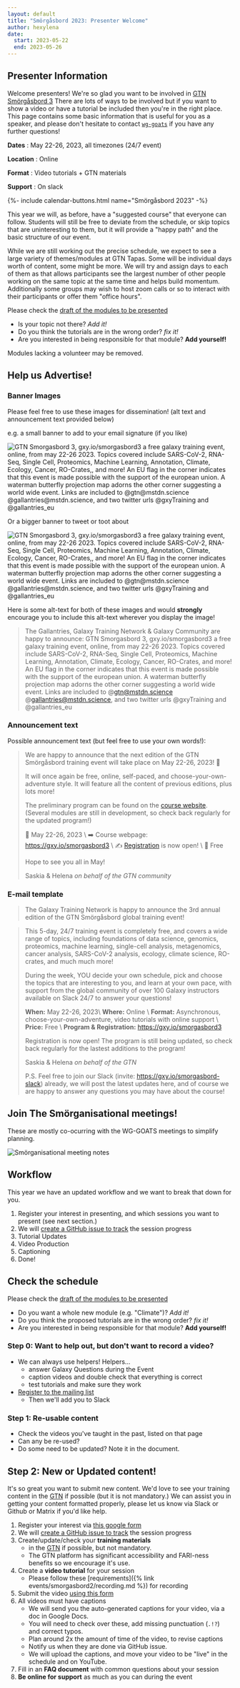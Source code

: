 ```yaml
---
layout: default
title: "Smörgåsbord 2023: Presenter Welcome"
author: hexylena
date:
  start: 2023-05-22
  end: 2023-05-26
---
```


## Presenter Information

Welcome presenters! We're so glad you want to be involved in [GTN Smörgåsbord 3]({{site.baseurl}}/events/smorgasbord3/index.html) There are lots of ways to be involved but if you want to show a video or have a tutorial be included then you're in the right place. This page contains some basic information that is useful for you as a speaker, and please don't hesitate to contact [`wg-goats`](https://gitter.im/galaxyproject/wg-goat) if you have any further questions!


**Dates**
:  May 22-26, 2023, all timezones (24/7 event)

**Location**
:  Online

**Format**
:  Video tutorials + GTN materials

**Support**
:  On slack

<div>
{%- include calendar-buttons.html name="Smörgåsbord 2023" -%}
<br>
</div>

This year we will, as before, have a "suggested course" that everyone can follow. Students will still be free to deviate from the schedule, or skip topics that are uninteresting to them, but it will provide a "happy path" and the basic structure of our event.

While we are still working out the precise schedule, we expect to see a large variety of themes/modules at GTN Tapas. Some will be individual days worth of content, some might be more. We will try and assign days to each of them as that allows participants see the largest number of other people working on the same topic at the same time and helps build momentum. Additionally some groups may wish to host zoom calls or so to interact with their participants or offer them "office hours".

Please check the [draft of the modules to be presented](https://docs.google.com/document/d/1oobKOsr-P5kludyWxiuNYmHbPTuuMdXbJj4oZUdezss/edit#)

- Is your topic not there? *Add it!*
- Do you think the tutorials are in the wrong order? *fix it!*
- Are you interested in being responsible for that module? **Add yourself!**

Modules lacking a volunteer may be removed.

## Help us Advertise!

### Banner Images

Please feel free to use these images for dissemination! (alt text and announcement text provided below)

e.g. a small banner to add to your email signature (if you like)

![GTN Smorgasbord 3, gxy.io/smorgasbord3 a free galaxy training event, online, from may 22-26 2023. Topics covered include SARS-CoV-2, RNA-Seq, Single Cell, Proteomics, Machine Learning, Annotation, Climate, Ecology, Cancer, RO-Crates,, and more! An EU flag in the corner indicates that this event is made possible with the support of the european union. A waterman butterfly projection map adorns the other corner suggesting a world wide event. Links are included to @gtn@mstdn.science @gallantries@mstdn.science, and two twitter urls @gxyTraining and @gallantries_eu](https://gallantries.github.io/assets/images/smorgasbord3/png/banner-email.png)

Or a bigger banner to tweet or toot about

![GTN Smorgasbord 3, gxy.io/smorgasbord3 a free galaxy training event, online, from may 22-26 2023. Topics covered include SARS-CoV-2, RNA-Seq, Single Cell, Proteomics, Machine Learning, Annotation, Climate, Ecology, Cancer, RO-Crates,, and more! An EU flag in the corner indicates that this event is made possible with the support of the european union. A waterman butterfly projection map adorns the other corner suggesting a world wide event. Links are included to @gtn@mstdn.science @gallantries@mstdn.science, and two twitter urls @gxyTraining and @gallantries_eu](https://gallantries.github.io/assets/images/smorgasbord3/png/banner-1000.png)

Here is some alt-text for both of these images and would **strongly** encourage you to include this alt-text wherever you display the image!

> The Gallantries, Galaxy Training Network & Galaxy Community are happy to announce: GTN Smorgasbord 3, gxy.io/smorgasbord3 a free galaxy training event, online, from may 22-26 2023. Topics covered include SARS-CoV-2, RNA-Seq, Single Cell, Proteomics, Machine Learning, Annotation, Climate, Ecology, Cancer, RO-Crates, and more! An EU flag in the corner indicates that this event is made possible with the support of the european union. A waterman butterfly projection map adorns the other corner suggesting a world wide event. Links are included to @gtn@mstdn.science @gallantries@mstdn.science, and two twitter urls @gxyTraining and @gallantries_eu

### Announcement text

Possible announcement text (but feel free to use your own words!):

> We are happy to announce that the next edition of the GTN Smörgåsbord training event will take place on May 22-26, 2023! :tada:
>
> It will once again be free, online, self-paced, and choose-your-own-adventure style. It will feature all the content of previous editions, plus lots more!
>
> The preliminary program can be found on the [course website](https://gallantries.github.io/video-library/events/smorgasbord3/).  (Several modules are still in development, so check back regularly for the updated program!)
>
> :date: May 22-26, 2023 \\
> :arrow_right: Course webpage: https://gxy.io/smorgasbord3 \\
> :writing_hand: [Registration](https://docs.google.com/forms/d/e/1FAIpQLSclNKwmjclGeOZuZgc19cRjovB61PNLxUZAym2UX0vOKfRLeA/viewform) is now open! \\
> :money_with_wings: Free
>
> Hope to see you all in May!
>
> Saskia & Helena
>  *on behalf of the GTN community*

### E-mail template

> The Galaxy Training Network is happy to announce the 3rd annual edition of the GTN Smörgåsbord global training event!

> This 5-day, 24/7 training event is completely free, and covers a wide range of topics, including foundations of data science, genomics, proteomics, machine learning, single-cell analysis, metagenomics, cancer analysis, SARS-CoV-2 analysis, ecology, climate science, RO-crates, and much much more!
>
> During the week, YOU decide your own schedule, pick and choose the topics that are interesting to you, and learn at your own pace, with support from the global community of over 100 Galaxy instructors available on Slack 24/7 to answer your questions!
>
> **When:** May 22-26, 2023\\
> **Where:** Online \\
> **Format:** Asynchronous, choose-your-own-adventure, video tutorials with online support \\
> **Price:** Free \\
> **Program & Registration:**  https://gxy.io/smorgasbord3
>
> Registration is now open! The program is still being updated, so check back regularly for the lastest additions to the program!
>
> Saskia & Helena
> *on behalf of the GTN*
>
> P.S. Feel free to join our Slack (invite: https://gxy.io/smorgasbord-slack) already, we will post the latest updates here, and of course we are happy to answer any questions you may have about the course!
>


## Join The Smörganisational meetings!

These are mostly co-ocurring with the WG-GOATS meetings to simplify planning.

![Smörganisational meeting notes](https://docs.google.com/document/d/10g_mye33xmvG0Iv1h0QanOj7uwq2_LWyNlpfoyL0WCM/edit#)

## Workflow

This year we have an updated workflow and we want to break that down for you.

1. Register your interest in presenting, and which sessions you want to present (see next section.)
2. We will [create a GitHub issue to track](https://github.com/gallantries/video-library/issues?q=is%3Aissue+is%3Aopen+sort%3Aupdated-desc+label%3Aevent-session) the session progress
3. Tutorial Updates
4. Video Production
5. Captioning
6. Done!

## Check the schedule


Please check the [draft of the modules to be presented](https://docs.google.com/document/d/10g_mye33xmvG0Iv1h0QanOj7uwq2_LWyNlpfoyL0WCM/edit#)

- Do you want a whole new module (e.g. "Climate")? *Add it!*
- Do you think the proposed tutorials are in the wrong order? *fix it!*
- Are you interested in being responsible for that module? **Add yourself!**

### Step 0: Want to help out, but don't want to record a video?

- We can always use helpers! Helpers...
  - answer Galaxy Questions during the Event
  - caption videos and double check that everything is correct
  - test tutorials and make sure they work
- [Register to the mailing list](https://lists.galaxyproject.org/lists/smorgasbord2022-instructors.lists.galaxyproject.org/)
  - Then we'll add you to Slack

### Step 1: Re-usable content

- Check the videos you've taught in the past, listed on that page
- Can any be re-used?
- Do some need to be updated? Note it in the document.

## Step 2: New or Updated content!

It's so great you want to submit new content. We'd love to see your training content in the [GTN](https://training.galaxyproject.org) if possible (but it is not mandatory.) We can assist you in getting your content formatted properly, please let us know via Slack or Github or Matrix if you'd like help.

1. Register your interest via [this google form](https://docs.google.com/forms/d/e/1FAIpQLScviZUBv9OX_nspZKJU8aO-4pPzB1Ei6_fVBBzJIY5w4XFQXA/viewform?usp=sf_link)
2. We will [create a GitHub issue to track](https://github.com/gallantries/video-library/issues?q=is%3Aissue+is%3Aopen+sort%3Aupdated-desc+label%3Aevent-session) the session progress
3. Create/update/check your **training materials**
   - in the [GTN](https://training.galaxyproject.org) if possible, but not mandatory.
   - The GTN platform has significant accessibility and FARI-ness benefits so we encourage it's use.
4. Create a **video tutorial** for your session
   - Please follow these [requirements]({% link events/smorgasbord2/recording.md %}) for recording
5. Submit the video [using this form](https://docs.google.com/forms/d/e/1FAIpQLSdYlHLqkt4PdY8uarkv1j01ZuWlEp5w3sGmZ1uy7N45j7ikwQ/viewform?usp=sf_link)
6. All videos must have captions
   - We will send you the auto-generated captions for your video, via a doc in Google Docs.
   - You will need to check over these, add missing punctuation (`.!?`) and correct typos.
   - Plan around 2x the amount of time of the video, to revise captions
   - Notify us when they are done via GitHub issue.
   - We will upload the captions, and move your video to be "live" in the schedule and on YouTube.
7. Fill in an **FAQ document** with common questions about your session
8. **Be online for support** as much as you can during the event
